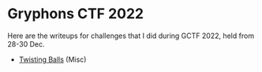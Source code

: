 # Gryphons CTF 2022
Here are the writeups for challenges that I did during GCTF 2022, held from 28-30 Dec.

- [Twisting Balls](gctf-2022/Twisting%20Balls.md) (Misc)
